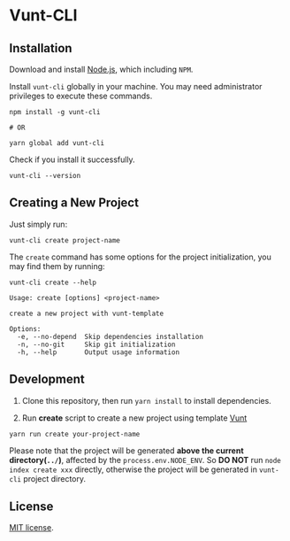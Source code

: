 # Vunt-CLI

## Installation

Download and install [Node.js](https://nodejs.org/), which including ```NPM```.

Install ```vunt-cli``` globally in your machine. You may need administrator privileges to execute these commands.
```
npm install -g vunt-cli

# OR

yarn global add vunt-cli
```

Check if you install it successfully.
```
vunt-cli --version
```

## Creating a New Project

Just simply run:
```
vunt-cli create project-name
```

The ```create``` command has some options for the project initialization, you may find them by running:
```
vunt-cli create --help
```
```
Usage: create [options] <project-name>

create a new project with vunt-template

Options:
  -e, --no-depend  Skip dependencies installation
  -n, --no-git     Skip git initialization
  -h, --help       Output usage information
```

## Development

1. Clone this repository, then run ```yarn install``` to install dependencies.

2. Run **create** script to create a new project using template [Vunt](https://github.com/plrabbit/vunt)

```
yarn run create your-project-name
```

Please note that the project will be generated **above the current directory(```../```)**, affected by the ```process.env.NODE_ENV```. So **DO NOT** run ```node index create xxx``` directly, otherwise the project will be generated in ```vunt-cli``` project directory.

## License

[MIT license](./LICENSE).
